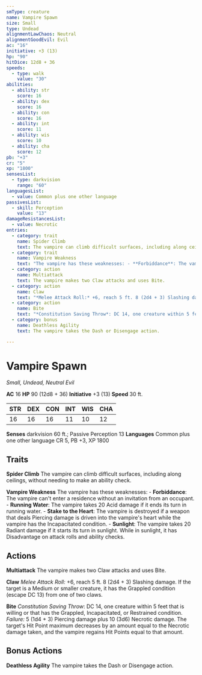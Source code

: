 ```yaml
---
smType: creature
name: Vampire Spawn
size: Small
type: Undead
alignmentLawChaos: Neutral
alignmentGoodEvil: Evil
ac: "16"
initiative: +3 (13)
hp: "90"
hitDice: 12d8 + 36
speeds:
  - type: walk
    value: "30"
abilities:
  - ability: str
    score: 16
  - ability: dex
    score: 16
  - ability: con
    score: 16
  - ability: int
    score: 11
  - ability: wis
    score: 10
  - ability: cha
    score: 12
pb: "+3"
cr: "5"
xp: "1800"
sensesList:
  - type: darkvision
    range: "60"
languagesList:
  - value: Common plus one other language
passivesList:
  - skill: Perception
    value: "13"
damageResistancesList:
  - value: Necrotic
entries:
  - category: trait
    name: Spider Climb
    text: The vampire can climb difficult surfaces, including along ceilings, without needing to make an ability check.
  - category: trait
    name: Vampire Weakness
    text: "The vampire has these weaknesses: - **Forbiddance**: The vampire can't enter a residence without an invitation from an occupant. - **Running Water**: The vampire takes 20 Acid damage if it ends its turn in running water. - **Stake to the Heart**: The vampire is destroyed if a weapon that deals Piercing damage is driven into the vampire's heart while the vampire has the Incapacitated condition. - **Sunlight**: The vampire takes 20 Radiant damage if it starts its turn in sunlight. While in sunlight, it has Disadvantage on attack rolls and ability checks."
  - category: action
    name: Multiattack
    text: The vampire makes two Claw attacks and uses Bite.
  - category: action
    name: Claw
    text: "*Melee Attack Roll:* +6, reach 5 ft. 8 (2d4 + 3) Slashing damage. If the target is a Medium or smaller creature, it has the Grappled condition (escape DC 13) from one of two claws."
  - category: action
    name: Bite
    text: "*Constitution Saving Throw*: DC 14, one creature within 5 feet that is willing or that has the Grappled, Incapacitated, or Restrained condition. *Failure:*  5 (1d4 + 3) Piercing damage plus 10 (3d6) Necrotic damage. The target's Hit Point maximum decreases by an amount equal to the Necrotic damage taken, and the vampire regains Hit Points equal to that amount."
  - category: bonus
    name: Deathless Agility
    text: The vampire takes the Dash or Disengage action.

---
```


# Vampire Spawn
*Small, Undead, Neutral Evil*

**AC** 16
**HP** 90 (12d8 + 36)
**Initiative** +3 (13)
**Speed** 30 ft.

| STR | DEX | CON | INT | WIS | CHA |
| --- | --- | --- | --- | --- | --- |
| 16 | 16 | 16 | 11 | 10 | 12 |

**Senses** darkvision 60 ft.; Passive Perception 13
**Languages** Common plus one other language
CR 5, PB +3, XP 1800

## Traits

**Spider Climb**
The vampire can climb difficult surfaces, including along ceilings, without needing to make an ability check.

**Vampire Weakness**
The vampire has these weaknesses: - **Forbiddance**: The vampire can't enter a residence without an invitation from an occupant. - **Running Water**: The vampire takes 20 Acid damage if it ends its turn in running water. - **Stake to the Heart**: The vampire is destroyed if a weapon that deals Piercing damage is driven into the vampire's heart while the vampire has the Incapacitated condition. - **Sunlight**: The vampire takes 20 Radiant damage if it starts its turn in sunlight. While in sunlight, it has Disadvantage on attack rolls and ability checks.

## Actions

**Multiattack**
The vampire makes two Claw attacks and uses Bite.

**Claw**
*Melee Attack Roll:* +6, reach 5 ft. 8 (2d4 + 3) Slashing damage. If the target is a Medium or smaller creature, it has the Grappled condition (escape DC 13) from one of two claws.

**Bite**
*Constitution Saving Throw*: DC 14, one creature within 5 feet that is willing or that has the Grappled, Incapacitated, or Restrained condition. *Failure:*  5 (1d4 + 3) Piercing damage plus 10 (3d6) Necrotic damage. The target's Hit Point maximum decreases by an amount equal to the Necrotic damage taken, and the vampire regains Hit Points equal to that amount.

## Bonus Actions

**Deathless Agility**
The vampire takes the Dash or Disengage action.
